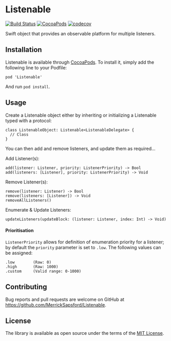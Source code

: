 # Listenable
[![Build Status](https://travis-ci.org/MerrickSapsford/MSSTabbedPageViewController.svg?branch=develop)](https://travis-ci.org/MerrickSapsford/MSSTabbedPageViewController)
[![CocoaPods](https://img.shields.io/cocoapods/v/Listenable.svg)]()
[![codecov](https://codecov.io/gh/MerrickSapsford/Listenable/branch/develop/graph/badge.svg)](https://codecov.io/gh/MerrickSapsford/Listenable)

Swift object that provides an observable platform for multiple listeners.

## Installation
Listenable is available through [CocoaPods](http://cocoapods.org). To install it, simply add the following line to your Podfile:

    pod 'Listenable'

And run `pod install`.

## Usage
Create a Listenable object either by inheriting or initializing a Listenable typed with a protocol:

    class ListenableObject: Listenable<ListenableDelegate> {
      // Class
    }

You can then add and remove listeners, and update them as required...

Add Listener(s):

	add(listener: Listener, priority: ListenerPriority) -> Bool
	add(listeners: [Listener], priority: ListenerPriority) -> Void

Remove Listener(s):

	remove(listener: Listener) -> Bool
	remove(listeners: [Listener]) -> Void
	removeAllListeners()

Enumerate & Update Listeners:

	updateListeners(updateBlock: (listener: Listener, index: Int) -> Void)

#### Prioritisation
`ListenerPriority` allows for definition of enumeration priority for a listener; by default the `priority` parameter is set to `.low`. The following values can be assigned:

	.low 		(Raw: 0)
	.high 		(Raw: 1000)
	.custom		(Valid range: 0-1000)

## Contributing
Bug reports and pull requests are welcome on GitHub at https://github.com/MerrickSapsford/Listenable.

## License

The library is available as open source under the terms of the [MIT License](http://opensource.org/licenses/MIT).
